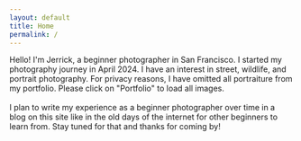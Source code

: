 ```yaml
---
layout: default
title: Home
permalink: /
---
```

Hello! I'm Jerrick, a beginner photographer in San Francisco. I started my photography journey in April 2024. I have an interest in street, wildlife, and portrait photography. For privacy reasons, I have omitted all portraiture from my portfolio. Please click on "Portfolio" to load all images. <br><br>
I plan to write my experience as a beginner photographer over time in a blog on this site like in the old days of the internet for other beginners to learn from. Stay tuned for that and thanks for coming by!
